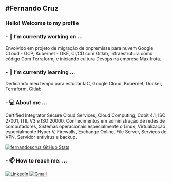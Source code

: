 <h2>#Fernando Cruz</h2>

### Hello! Welcome to my profile
<!-- **fernandoscruz/fernandoscruz** is a ✨ _special_ ✨ repository because its `README.md` (this file) appears on your GitHub profile. -->

<h3> - 🔭 I’m currently working on ... </h3>
Envolvido em projeto de migração de onpremisse para nuvem Google CLoud - GCP, Kubernet - GKE, CI/CD com Gitlab, Infraestrutura como código Com Terraform, e iniciando cultura Devops na empresa Maxifrota.

<h3> - 🌱 I’m currently learning ... </h3>
Dedicando meu tempo para estudar IaC, Google Cloud, Kubernet, Docker, Terraform, Gitlab.

<h3> - 💻 About me  ... </h3>
Certified Integrator Secure Cloud Services, Cloud Computing, Cobit 4.1, ISO 27001, ITIL V3 e ISO 20000.
Conhecimentos em administração de redes de computadores, Sistemas operacionais especialmente o Linux, Virtualização especialmente Hyper V, Firewalls, Exchange Online, File Server, Serviços de VPN, Servidor antivírus e backup.




[![fernandoscruz GitHub Stats](https://github-readme-stats.vercel.app/api?username=fernandoscruz&show_icons=true)](https://github.com/fernandoscruz)


<h3> - 📫 How to reach me: ... </h3>

[![Linkedin](https://img.shields.io/badge/LinkedIn-blue?style=for-the-badge&logo=Linkedin)](https://www.linkedin.com/in/fernandoscruzz)
[![Gmail](https://img.shields.io/badge/-Gmail-c14438?style=for-the-badge&logo=Gmail&logoColor=white&link=mailto:fernandos.cruzz@gmail.com)](mailto:fernandos.cruzz@gmail.com)






